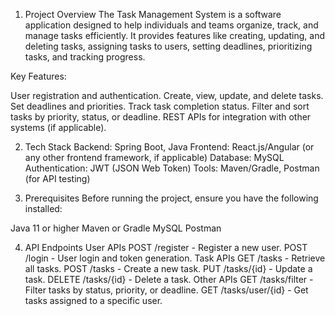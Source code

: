 1. Project Overview
The Task Management System is a software application designed to help individuals and teams organize, track, and manage tasks efficiently. It provides features like creating, updating, and deleting tasks, assigning tasks to users, setting deadlines, prioritizing tasks, and tracking progress.

Key Features:

User registration and authentication.
Create, view, update, and delete tasks.
Set deadlines and priorities.
Track task completion status.
Filter and sort tasks by priority, status, or deadline.
REST APIs for integration with other systems (if applicable).

2. Tech Stack
Backend: Spring Boot, Java
Frontend: React.js/Angular (or any other frontend framework, if applicable)
Database: MySQL
Authentication: JWT (JSON Web Token)
Tools: Maven/Gradle, Postman (for API testing)

3. Prerequisites
Before running the project, ensure you have the following installed:

Java 11 or higher
Maven or Gradle
MySQL
Postman 

4. API Endpoints
User APIs
POST /register - Register a new user.
POST /login - User login and token generation.
Task APIs
GET /tasks - Retrieve all tasks.
POST /tasks - Create a new task.
PUT /tasks/{id} - Update a task.
DELETE /tasks/{id} - Delete a task.
Other APIs
GET /tasks/filter - Filter tasks by status, priority, or deadline.
GET /tasks/user/{id} - Get tasks assigned to a specific user.
